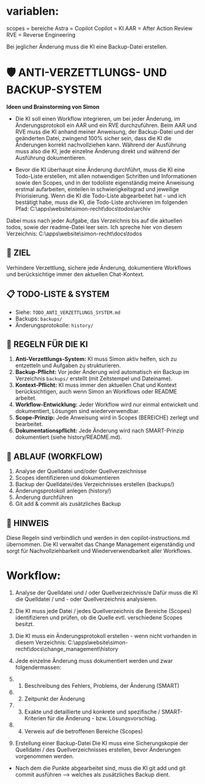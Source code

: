 # variablen:

scopes = bereiche
Astra = Copilot
Copilot = KI
AAR = After Action Review
RVE = Reverse Engineering

Bei jeglicher Änderung muss die KI eine Backup-Datei erstellen.

# 🛡️ ANTI-VERZETTLUNGS- UND BACKUP-SYSTEM

**Ideen und Brainstorming von Simon**

- Die KI soll einen Workflow integrieren, um bei jeder Änderung, im Änderungsprotokoll ein AAR und ein RVE durchzuführen. Beim AAR und RVE muss die KI anhand meiner Anweisung, der Backup-Datei und der geänderten Datei, zwingend 100% sicher sein, dass die KI die Änderungen korrekt nachvollziehen kann.
  Während der Ausführung muss also die KI, jede einzelne Änderung direkt und während der Ausführung dokumentieren.

- Bevor die KI überhaupt eine Änderung durchführt, muss die KI eine Todo-Liste erstellen, mit allen notwendigen Schritten und Informationen sowie den Scopes, und in der todoliste eigenständig meine Anweisung erstmal aufarbeiten, einteilen in schwierigkeitsgrad und jeweilige Priorisierung.
  Wenn die KI die Todo-Liste abgearbeitet hat - und ich bestätigt habe, muss die KI, die Todo-Liste archivieren im folgenden Pfad:
  C:\apps\website\simon-recht\docs\todos\archiv

Dabei muss nach jeder Aufgabe, das Verzeichnis bis auf die aktuellen todos, sowie der readme-Datei leer sein.
Ich spreche hier von diesem Verzeichnis:
C:\apps\website\simon-recht\docs\todos

## 🎯 ZIEL

Verhindere Verzettlung, sichere jede Änderung, dokumentiere Workflows und berücksichtige immer den aktuellen Chat-Kontext.

## 📋 TODO-LISTE & SYSTEM

- Siehe: `TODO_ANTI_VERZETTLUNGS_SYSTEM.md`
- Backups: `backups/`
- Änderungsprotokolle: `history/`

## 🧠 REGELN FÜR DIE KI

1. **Anti-Verzettlungs-System:** KI muss Simon aktiv helfen, sich zu entzetteln und Aufgaben zu strukturieren.
2. **Backup-Pflicht:** Vor jeder Änderung wird automatisch ein Backup im Verzeichnis `backups/` erstellt (mit Zeitstempel und Dateiname).
3. **Kontext-Pflicht:** KI muss immer den aktuellen Chat und Kontext berücksichtigen, auch wenn Simon an Workflows oder README arbeitet.
4. **Workflow-Entwicklung:** Jeder Workflow wird nur einmal entwickelt und dokumentiert, Lösungen sind wiederverwendbar.
5. **Scope-Prinzip:** Jede Anweisung wird in Scopes (BEREICHE) zerlegt und bearbeitet.
6. **Dokumentationspflicht:** Jede Änderung wird nach SMART-Prinzip dokumentiert (siehe history/README.md).

## 🔄 ABLAUF (WORKFLOW)

1. Analyse der Quelldatei und/oder Quellverzeichnisse
2. Scopes identifizieren und dokumentieren
3. Backup der Quelldatei/des Verzeichnisses erstellen (backups/)
4. Änderungsprotokoll anlegen (history/)
5. Änderung durchführen
6. Git add & commit als zusätzliches Backup

## 📌 HINWEIS

Diese Regeln sind verbindlich und werden in den copilot-instructions.md übernommen. Die KI verwaltet das Change Management eigenständig und sorgt für Nachvollziehbarkeit und Wiederverwendbarkeit aller Workflows.

# Workflow:

1. Analyse der Quelldatei und / oder Quellverzeichniss/e
   Dafür muss die KI die Quelldatei / und - oder Quellverzeichnis analysieren.
2. Die KI muss jede Datei / jedes Quellverzeichnis die Bereiche (Scopes) identifizieren und prüfen, ob die Quelle evtl. verschiedene Scopes besitzt.
3. Die KI muss ein Änderungsprotokoll erstellen - wenn nicht vorhanden in diesem Verzeichnis:
   C:\apps\website\simon-recht\docs\change_management\history

4. Jede einzelne Änderung muss dokumentiert werden und zwar folgendermassen:
5. 1. Beschreibung des Fehlers, Problems, der Änderung (SMART)
6. 2. Zeitpunkt der Änderung
7. 3. Exakte und detaillierte und konkrete und spezifische / SMART-Kriterien für die Änderung - bzw. Lösungsvorschlag.
8. 4. Verweis auf die betroffenen Bereiche (Scopes)

9. Erstellung einer Backup-Datei
   Die KI muss eine Sicherungskopie der Quelldatei / des Quellverzeichnisses erstellen, bevor Änderungen vorgenommen werden.

- Nach dem die Punkte abgearbeitet sind, muss die KI git add und git commit ausführen --> welches als zusätzliches Backup dient.
